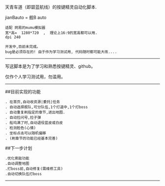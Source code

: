 # 

天青车道（即碧蓝航线）的按键精灵自动化脚本.

jianBauto = 舰B auto

    适配 网易的mumu模拟器 
    宽*高=  1280*720  ,  理论上16:9的宽高都可以用.
    dpi 240

    开发中,目前未完成。
    bug是必须存在的! 由于作为学习测试用, 代码随时都可能大改....

------------------

写这脚本是为了学习和熟悉按键精灵、github。

仅作个人学习测试用，勿滥用。

---------------------

##目前实现的功能

    . 在首页,自动收资源|委托|任务
    . 自动选择舰队,可分队伍,1个打道中,1个打boss
    . 自动重复刷指定的章节,进出地图.
    . 自动捡问号,捡子弹
    . 船坞满了时,自动退役蓝皮或白皮
    . 检测脸色(心情)
    . 坐标点击可以随机偏移
    . (刷章节的功能已经基本完善)


##下一步计划

    .优化索敌功能
    .自动调整地图
    .打boss前,自动修复(需维修工具)
    .自动切换队伍打boss

----
